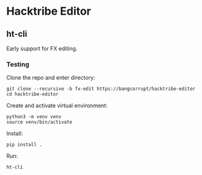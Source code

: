 # Hacktribe Editor

## ht-cli

Early support for FX editing.

### Testing

Clone the repo and enter directory:
    
    git clone --recursive -b fx-edit https://bangcorrupt/hacktribe-editor
    cd hacktribe-editor

Create and activate virtual environment:

    python3 -m venv venv
    source venv/bin/activate

Install:

    pip install .

Run:

    ht-cli
